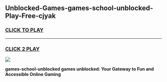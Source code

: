 
## Unblocked-Games-games-school-unblocked-Play-Free-cjyak
<h3>
<a href="https://premium76.site?title=games-school-unblocked&ref=20A">CLICK TO PLAY</a></h3>
<hr>

<h3>
<a href="https://premium76.site?title=games-school-unblocked&ref=20A">CLICK 2 PLAY</a>
  
</h3>

<a href="https://premium76.site?title=games-school-unblocked&ref=20A"><img src="https://clearcache.store/games.png"></a>


**games-school-unblocked games unblocked: Your Gateway to Fun and Accessible Online Gaming**
